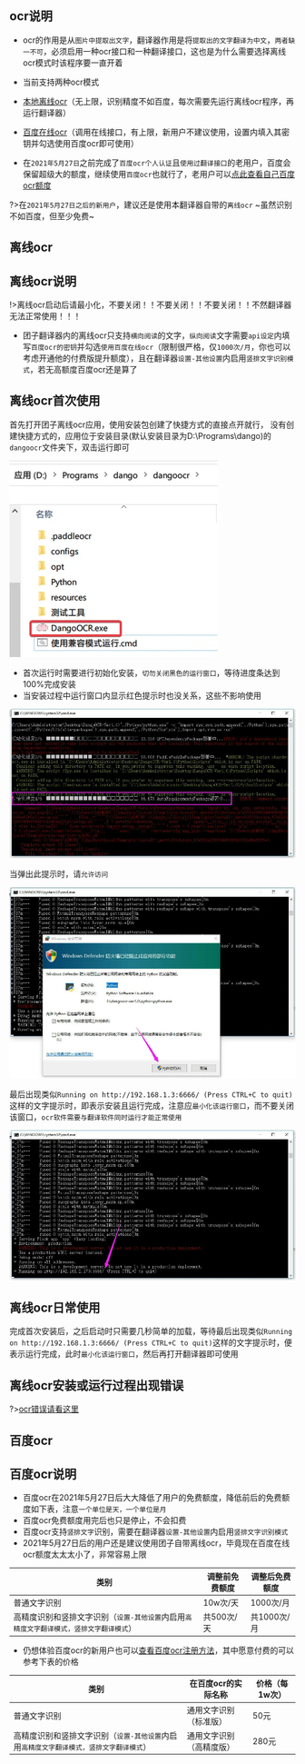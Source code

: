 
## ocr说明
- ocr的作用是从`图片中提取出文字`，翻译器作用是将`提取出的文字翻译为中文`，`两者缺一不可`，必须启用一种ocr接口和一种翻译接口，这也是为什么需要选择离线ocr模式时该程序要一直开着
- 当前支持两种ocr模式
- [本地离线ocr](/3.6/basic/ocr#离线ocr说明)（无上限，识别精度不如百度，每次需要先运行离线ocr程序，再运行翻译器）
- [百度在线ocr](/3.6/basic/ocr#百度ocr说明)（调用在线接口，有上限，新用户不建议使用，设置内填入其密钥并勾选使用百度ocr即可使用）

- 在`2021年5月27日`之前完成了`百度ocr个人认证`且`使用过翻译接口`的老用户，百度会保留超级大的额度，继续使用`百度ocr`也就行了，老用户可以[点此查看自己百度ocr额度](https://console.bce.baidu.com/ai/?_=1628852476294&fromai=1#/ai/ocr/overview/index)
  
?>在`2021年5月27日之后的新用户`，建议还是使用本翻译器自带的`离线ocr` ~虽然识别不如百度，但至少免费~ 


<!-- tabs:start -->
## **离线ocr**

## 离线ocr说明
!>离线ocr启动后请最小化，不要关闭！！不要关闭！！不要关闭！！不然翻译器无法正常使用！！！

- 团子翻译器内的离线ocr只支持`横向阅读`的文字，`纵向阅读`文字需要`api设定`内填写`百度ocr的密钥`并勾选`使用百度在线ocr`（限制很严格，仅`1000次/月`，你也可以考虑开通他的付费版提升额度），且在翻译器`设置-其他设置`内启用`竖排文字识别模式`，若无高额度百度ocr还是算了
  

## 离线ocr首次使用
首先打开团子离线ocr应用，使用安装包创建了快捷方式的直接点开就行，
没有创建快捷方式的，应用位于安装目录(默认安装目录为D:\Programs\dango)的`dangoocr`文件夹下，双击运行即可

![打开ocr](../assets/img/6.webp ':size=50%')

- 首次运行时需要进行初始化安装，`切勿关闭黑色的运行窗口`，等待进度条达到100%完成安装
- 当安装过程中运行窗口内显示红色提示时也没关系，这些不影响使用

![首次安装](../assets/img/1.webp ':size=50%')

当弹出此提示时，请`允许访问`

![允许防火墙](../assets/img/2.webp ':size=50%')

最后出现类似`Running on http://192.168.1.3:6666/ (Press CTRL+C to quit)`这样的文字提示时，即表示安装且运行完成，注意应`最小化该运行窗口`，而不要关闭该窗口，`ocr软件需要与翻译软件同时运行才能正常使用`

![运行完成](../assets/img/3.webp ':size=50%')

## 离线ocr日常使用
完成首次安装后，之后启动时只需要几秒简单的加载，等待最后出现类似`Running on http://192.168.1.3:6666/ (Press CTRL+C to quit)`这样的文字提示时，便表示运行完成，此时`最小化该运行窗口`，然后再打开翻译器即可使用

## 离线ocr安装或运行过程出现错误
?>[ocr错误请看这里](/3.6/FAQ/faq)



## **百度ocr**

## 百度ocr说明
- 百度ocr在2021年5月27日后大大降低了用户的免费额度，降低前后的免费额度如下表，注意`一个单位是天，一个单位是月`
- 百度ocr免费额度用完后也只是停止，不会扣费
- 百度ocr支持`竖排文字`识别，需要在翻译器`设置-其他设置`内启用`竖排文字识别模式`
- 2021年5月27日后的用户还是建议使用团子自带离线ocr，毕竟现在百度在线ocr额度太太太小了，非常容易上限

|类别|调整前免费额度|调整后免费额度|
|--|--|--|
|普通文字识别|10w次/天|1000次/月|
|高精度识别和竖排文字识别（`设置-其他设置`内启用`高精度文字翻译模式，竖排文字翻译模式`）|共500次/天|共1000次/月|

- 仍想体验百度ocr的新用户也可以[查看百度ocr注册方法](/3.6/basic/ocr-register)，其中愿意付费的可以参考下表的价格

|类别|在百度ocr的实际名称|价格（每1w次）|
|--|--|--|
|普通文字识别|通用文字识别（标准版）|50元|
|高精度识别和竖排文字识别（`设置-其他设置`内启用`高精度文字翻译模式，竖排文字翻译模式`）|通用文字识别（高精度版）|280元|


<!-- tabs:end -->